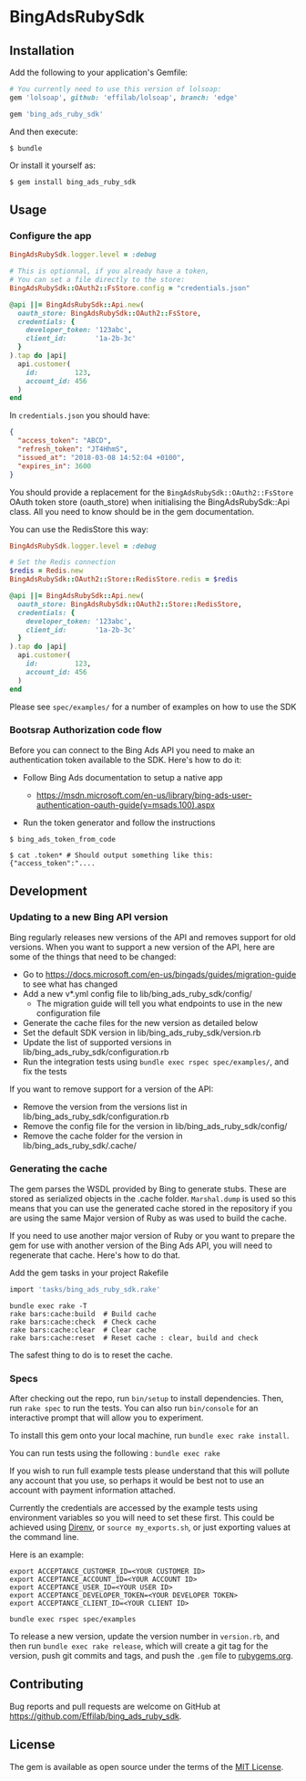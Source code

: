 # BingAdsRubySdk

## Installation

Add the following to your application's Gemfile:

```ruby
# You currently need to use this version of lolsoap:
gem 'lolsoap', github: 'effilab/lolsoap', branch: 'edge'

gem 'bing_ads_ruby_sdk'
```

And then execute:

    $ bundle

Or install it yourself as:

    $ gem install bing_ads_ruby_sdk

## Usage
### Configure the app
```ruby
BingAdsRubySdk.logger.level = :debug

# This is optionnal, if you already have a token,
# You can set a file directly to the store:
BingAdsRubySdk::OAuth2::FsStore.config = "credentials.json"

@api ||= BingAdsRubySdk::Api.new(
  oauth_store: BingAdsRubySdk::OAuth2::FsStore,
  credentials: {
    developer_token: '123abc',
    client_id:       '1a-2b-3c'
  }
).tap do |api|
  api.customer(
    id:         123,
    account_id: 456
  )
end
```

In `credentials.json` you should have:
```json
{
  "access_token": "ABCD",
  "refresh_token": "JT4HhmS",
  "issued_at": "2018-03-08 14:52:04 +0100",
  "expires_in": 3600
}
```

You should provide a replacement for the `BingAdsRubySdk::OAuth2::FsStore` OAuth token store (oauth_store) when initialising the BingAdsRubySdk::Api class. All you need to know should be in the gem documentation.

You can use the RedisStore this way:


```ruby
BingAdsRubySdk.logger.level = :debug

# Set the Redis connection
$redis = Redis.new
BingAdsRubySdk::OAuth2::Store::RedisStore.redis = $redis

@api ||= BingAdsRubySdk::Api.new(
  oauth_store: BingAdsRubySdk::OAuth2::Store::RedisStore,
  credentials: {
    developer_token: '123abc',
    client_id:       '1a-2b-3c'
  }
).tap do |api|
  api.customer(
    id:         123,
    account_id: 456
  )
end
```



Please see `spec/examples/` for a number of examples on how to use the SDK

### Bootsrap Authorization code flow
Before you can connect to the Bing Ads API you need to make an authentication
token available to the SDK. Here's how to do it:

* Follow Bing Ads documentation to setup a native app
  * https://msdn.microsoft.com/en-us/library/bing-ads-user-authentication-oauth-guide(v=msads.100).aspx

* Run the token generator and follow the instructions

```
$ bing_ads_token_from_code

$ cat .token* # Should output something like this: {"access_token":"....
```

## Development

### Updating to a new Bing API version
Bing regularly releases new versions of the API and removes support for old versions.
When you want to support a new version of the API, here are some of the things that
need to be changed:
* Go to https://docs.microsoft.com/en-us/bingads/guides/migration-guide to see what has changed
* Add a new v*.yml config file to lib/bing_ads_ruby_sdk/config/
  * The migration guide will tell you what endpoints to use in the new configuration file
* Generate the cache files for the new version as detailed below
* Set the default SDK version in lib/bing_ads_ruby_sdk/version.rb
* Update the list of supported versions in lib/bing_ads_ruby_sdk/configuration.rb
* Run the integration tests using `bundle exec rspec spec/examples/`, and fix the tests

If you want to remove support for a version of the API:
* Remove the version from the versions list in lib/bing_ads_ruby_sdk/configuration.rb
* Remove the config file for the version in lib/bing_ads_ruby_sdk/config/
* Remove the cache folder for the version in lib/bing_ads_ruby_sdk/.cache/

### Generating the cache
The gem parses the WSDL provided by Bing to generate stubs. These are stored as serialized objects
in the .cache folder. `Marshal.dump` is used so this means that you can use the generated cache
stored in the repository if you are using the same Major version of Ruby as was used to build the cache.

If you need to use another major version of Ruby or you want to prepare the gem for use with another
version of the Bing Ads API, you will need to regenerate that cache. Here's how to do that.

Add the gem tasks in your project Rakefile

```ruby
import 'tasks/bing_ads_ruby_sdk.rake'
```

```shell
bundle exec rake -T
rake bars:cache:build  # Build cache
rake bars:cache:check  # Check cache
rake bars:cache:clear  # Clear cache
rake bars:cache:reset  # Reset cache : clear, build and check
```
The safest thing to do is to reset the cache.

### Specs
After checking out the repo, run `bin/setup` to install dependencies. Then, run `rake spec` to run the tests. You can also run `bin/console` for an interactive prompt that will allow you to experiment.

To install this gem onto your local machine, run `bundle exec rake install`.

You can run tests using the following : `bundle exec rake`

If you wish to run full example tests please understand that this will pollute
any account that you use, so perhaps it would be best not to use an account with
payment information attached.

Currently the credentials are accessed by the example tests using environment
variables so you will need to set these first. This could be achieved using
[Direnv](https://direnv.net/), or `source my_exports.sh`, or just exporting values at the command line.

Here is an example:
```
export ACCEPTANCE_CUSTOMER_ID=<YOUR CUSTOMER ID>
export ACCEPTANCE_ACCOUNT_ID=<YOUR ACCOUNT ID>
export ACCEPTANCE_USER_ID=<YOUR USER ID>
export ACCEPTANCE_DEVELOPER_TOKEN=<YOUR DEVELOPER TOKEN>
export ACCEPTANCE_CLIENT_ID=<YOUR CLIENT ID>

bundle exec rspec spec/examples
```

To release a new version, update the version number in `version.rb`, and then run
`bundle exec rake release`, which will create a git tag for the version, push git
commits and tags, and push the `.gem` file to [rubygems.org](https://rubygems.org).

## Contributing

Bug reports and pull requests are welcome on GitHub at https://github.com/Effilab/bing_ads_ruby_sdk.

## License

The gem is available as open source under the terms of the [MIT License](http://opensource.org/licenses/MIT).

